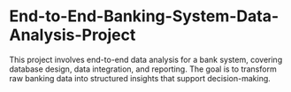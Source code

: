 # End-to-End-Banking-System-Data-Analysis-Project
This project involves end-to-end data analysis for a bank system, covering database design, data integration, and reporting. The goal is to transform raw banking data into structured insights that support decision-making.
